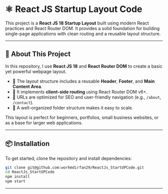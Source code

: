# ⚛️ React JS Startup Layout Code

This project is a **React JS 18 Startup Layout** built using modern React practices and React Router DOM. It provides a solid foundation for building single-page applications with clean routing and a reusable layout structure.

---

## 📘 About This Project

In this repository, I use **React JS 18** and **React Router DOM** to create a basic yet powerful webpage layout.

- 🧱 The layout structure includes a reusable **Header**, **Footer**, and **Main Content Area**.
- 🧭 It implements **client-side routing** using React Router DOM v6+.
- 🔗 URLs are optimized for SEO and user-friendly navigation (e.g., `/about`, `/contact`).
- 📁 A well-organized folder structure makes it easy to scale.

This layout is perfect for beginners, portfolios, small business websites, or as a base for larger web applications.

---

## 📦 Installation

To get started, clone the repository and install dependencies:

```bash
git clone git@github.com:workmdirfan29/ReactJs_StartUPCode.git
cd ReactJs_StartUPCode
npm install
npm start
```
---